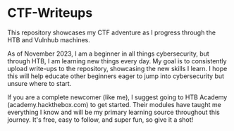 # CTF-Writeups

This repository showcases my CTF adventure as I progress through the HTB and Vulnhub machines.

As of November 2023, I am a beginner in all things cybersecurity, but through HTB, I am learning new things every day. My goal is to consistently upload write-ups to the repository, showcasing the new skills I learn. I hope this will help educate other beginners eager to jump into cybersecurity but unsure where to start.

If you are a complete newcomer (like me), I suggest going to HTB Academy (academy.hackthebox.com) to get started. Their modules have taught me everything I know and will be my primary learning source throughout this journey. It's free, easy to follow, and super fun, so give it a shot!
